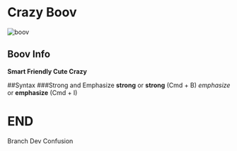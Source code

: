 # Crazy Boov
![boov](http://pic62.nipic.com/file/20150326/10717949_154331121000_2.png)

## Boov Info
**Smart Friendly Cute Crazy**

##Syntax
###Strong and Emphasize
**strong** or __strong__ (Cmd + B)
*emphasize* or __emphasize__ (Cmd + I)

# END

Branch Dev Confusion